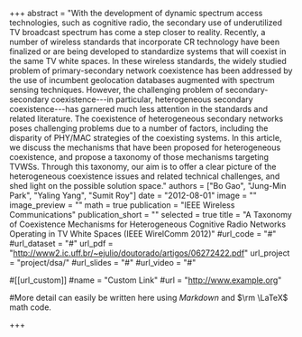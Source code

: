 +++
abstract = "With the development of dynamic spectrum access technologies, such as cognitive radio, the secondary use of underutilized TV broadcast spectrum has come a step closer to reality. Recently, a number of wireless standards that incorporate CR technology have been finalized or are being developed to standardize systems that will coexist in the same TV white spaces. In these wireless standards, the widely studied problem of primary-secondary network coexistence has been addressed by the use of incumbent geolocation databases augmented with spectrum sensing techniques. However, the challenging problem of secondary-secondary coexistence---in particular, heterogeneous secondary coexistence---has garnered much less attention in the standards and related literature. The coexistence of heterogeneous secondary networks poses challenging problems due to a number of factors, including the disparity of PHY/MAC strategies of the coexisting systems. In this article, we discuss the mechanisms that have been proposed for heterogeneous coexistence, and propose a taxonomy of those mechanisms targeting TVWSs. Through this taxonomy, our aim is to offer a clear picture of the heterogeneous coexistence issues and related technical challenges, and shed light on the possible solution space."
authors = ["Bo Gao", "Jung-Min Park", "Yaling Yang", "Sumit Roy"]
date = "2012-08-01"
image = ""
image_preview = ""
math = true
publication = "IEEE Wireless Communications"
publication_short = ""
selected = true
title = "A Taxonomy of Coexistence Mechanisms for Heterogeneous Cognitive Radio Networks Operating in TV White Spaces (IEEE WirelComm 2012)"
#url_code = "#"
#url_dataset = "#"
url_pdf = "http://www2.ic.uff.br/~ejulio/doutorado/artigos/06272422.pdf"
url_project = "project/dsa/"
#url_slides = "#"
#url_video = "#"

#[[url_custom]]
#name = "Custom Link"
#url = "http://www.example.org"

#More detail can easily be written here using *Markdown* and $\rm \LaTeX$ math code.

+++

